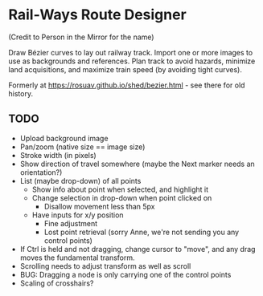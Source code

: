 Rail-Ways Route Designer
========================

(Credit to Person in the Mirror for the name)

Draw Bézier curves to lay out railway track. Import one or more images to use
as backgrounds and references. Plan track to avoid hazards, minimize land
acquisitions, and maximize train speed (by avoiding tight curves).

Formerly at https://rosuav.github.io/shed/bezier.html - see there for old history.

## TODO

* Upload background image
* Pan/zoom (native size == image size)
* Stroke width (in pixels)
* Show direction of travel somewhere (maybe the Next marker needs an orientation?)
* List (maybe drop-down) of all points
  - Show info about point when selected, and highlight it
  - Change selection in drop-down when point clicked on
    - Disallow movement less than 5px
  - Have inputs for x/y position
    - Fine adjustment
    - Lost point retrieval (sorry Anne, we're not sending you any control points)
* If Ctrl is held and not dragging, change cursor to "move", and any drag moves
  the fundamental transform.
* Scrolling needs to adjust transform as well as scroll
* BUG: Dragging a node is only carrying one of the control points
* Scaling of crosshairs?
